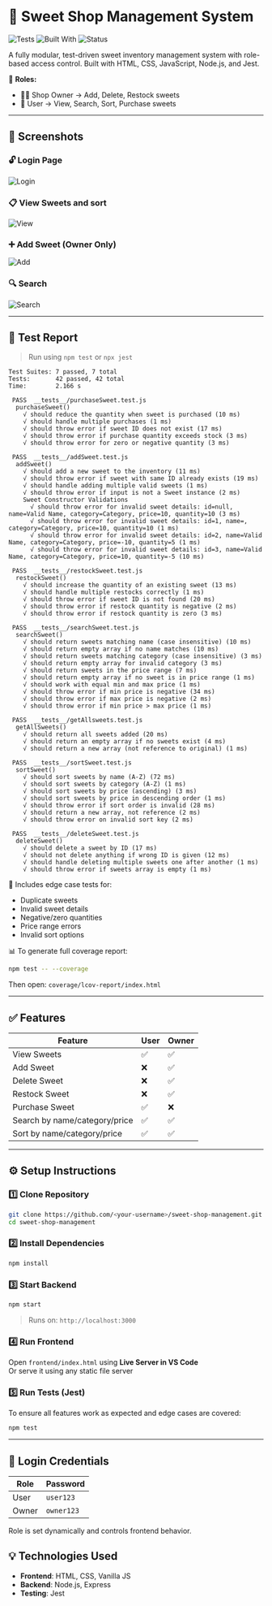 # 🍬 Sweet Shop Management System

![Tests](https://img.shields.io/badge/tests-42%20passed-brightgreen)
![Built With](https://img.shields.io/badge/built%20with-JavaScript%20%7C%20Node%20%7C%20Jest-yellow)
![Status](https://img.shields.io/badge/status-Ready%20for%20submission-blue)


A fully modular, test-driven sweet inventory management system with role-based access control. Built with HTML, CSS, JavaScript, Node.js, and Jest.

🔐 **Roles:**
- 🧑‍💼 Shop Owner → Add, Delete, Restock sweets
- 🧍 User → View, Search, Sort, Purchase sweets

---

## 📸 Screenshots

### 🔓 Login Page
![Login](screenshots/login.png)

### 📋 View Sweets and sort
![View](screenshots/view.png)

### ➕ Add Sweet (Owner Only)
![Add](screenshots/add.png)

### 🔍 Search
![Search](screenshots/search.png)

---

## 🧪 Test Report

> Run using `npm test` or `npx jest`

```
Test Suites: 7 passed, 7 total
Tests:       42 passed, 42 total
Time:        2.166 s

 PASS  __tests__/purchaseSweet.test.js
  purchaseSweet()
    √ should reduce the quantity when sweet is purchased (10 ms)                                                                            
    √ should handle multiple purchases (1 ms)                                                                                               
    √ should throw error if sweet ID does not exist (17 ms)                                                                                 
    √ should throw error if purchase quantity exceeds stock (3 ms)                                                                          
    √ should throw error for zero or negative quantity (3 ms)                                                                               
                                                                                                                                            
 PASS  __tests__/addSweet.test.js                                                                                                           
  addSweet()                                                                                                                                
    √ should add a new sweet to the inventory (11 ms)                                                                                       
    √ should throw error if sweet with same ID already exists (19 ms)                                                                       
    √ should handle adding multiple valid sweets (1 ms)                                                                                     
    √ should throw error if input is not a Sweet instance (2 ms)                                                                            
    Sweet Constructor Validations                                                                                                           
      √ should throw error for invalid sweet details: id=null, name=Valid Name, category=Category, price=10, quantity=10 (3 ms)             
      √ should throw error for invalid sweet details: id=1, name=, category=Category, price=10, quantity=10 (1 ms)                          
      √ should throw error for invalid sweet details: id=2, name=Valid Name, category=Category, price=-10, quantity=5 (1 ms)                
      √ should throw error for invalid sweet details: id=3, name=Valid Name, category=Category, price=10, quantity=-5 (10 ms)               
                                                                                                                                            
 PASS  __tests__/restockSweet.test.js                                                                                                       
  restockSweet()
    √ should increase the quantity of an existing sweet (13 ms)                                                                             
    √ should handle multiple restocks correctly (1 ms)                                                                                      
    √ should throw error if sweet ID is not found (20 ms)                                                                                   
    √ should throw error if restock quantity is negative (2 ms)                                                                             
    √ should throw error if restock quantity is zero (3 ms)                                                                                 
                                                                                                                                            
 PASS  __tests__/searchSweet.test.js                                                                                                        
  searchSweet()                                                                                                                             
    √ should return sweets matching name (case insensitive) (10 ms)                                                                         
    √ should return empty array if no name matches (10 ms)                                                                                  
    √ should return sweets matching category (case insensitive) (3 ms)                                                                      
    √ should return empty array for invalid category (3 ms)                                                                                 
    √ should return sweets in the price range (7 ms)
    √ should return empty array if no sweet is in price range (1 ms)                                                                        
    √ should work with equal min and max price (1 ms)                                                                                       
    √ should throw error if min price is negative (34 ms)                                                                                   
    √ should throw error if max price is negative (2 ms)                                                                                    
    √ should throw error if min price > max price (1 ms)                                                                                    
                                                                                                                                            
 PASS  __tests__/getAllsweets.test.js                                                                                                       
  getAllSweets()                                                                                                                            
    √ should return all sweets added (20 ms)                                                                                                
    √ should return an empty array if no sweets exist (4 ms)                                                                                
    √ should return a new array (not reference to original) (1 ms)                                                                          
                                                                                                                                            
 PASS  __tests__/sortSweet.test.js                                                                                                          
  sortSweet()                                                                                                                               
    √ should sort sweets by name (A-Z) (72 ms)                                                                                              
    √ should sort sweets by category (A-Z) (1 ms)                                                                                           
    √ should sort sweets by price (ascending) (3 ms)                                                                                        
    √ should sort sweets by price in descending order (1 ms)                                                                                
    √ should throw error if sort order is invalid (28 ms)                                                                                   
    √ should return a new array, not reference (2 ms)                                                                                       
    √ should throw error on invalid sort key (2 ms)                                                                                         
                                                                                                                                            
 PASS  __tests__/deleteSweet.test.js                                                                                                        
  deleteSweet()
    √ should delete a sweet by ID (17 ms)                                                                                                   
    √ should not delete anything if wrong ID is given (12 ms)                                                                               
    √ should handle deleting multiple sweets one after another (1 ms)                                                                       
    √ should throw error if sweets array is empty (1 ms) 
```

📄 Includes edge case tests for:
- Duplicate sweets
- Invalid sweet details
- Negative/zero quantities
- Price range errors
- Invalid sort options

📊 To generate full coverage report:

```bash
npm test -- --coverage
```

Then open: `coverage/lcov-report/index.html`

---

## ✅ Features

| Feature              | User | Owner |
|----------------------|------|-------|
| View Sweets          | ✅   | ✅    |
| Add Sweet            | ❌   | ✅    |
| Delete Sweet         | ❌   | ✅    |
| Restock Sweet        | ❌   | ✅    |
| Purchase Sweet       | ✅   | ❌    |
| Search by name/category/price | ✅ | ✅ |
| Sort by name/category/price   | ✅ | ✅ |

---

## ⚙️ Setup Instructions

### 1️⃣ Clone Repository

```bash
git clone https://github.com/<your-username>/sweet-shop-management.git
cd sweet-shop-management
```

### 2️⃣ Install Dependencies

```bash
npm install
```

### 3️⃣ Start Backend

```bash
npm start
```

> Runs on: `http://localhost:3000`

### 4️⃣ Run Frontend

Open `frontend/index.html` using **Live Server in VS Code**  
Or serve it using any static file server

### 5️⃣ Run Tests (Jest)

To ensure all features work as expected and edge cases are covered:

```bash
npm test
```

---

## 🔐 Login Credentials

| Role   | Password   |
|--------|------------|
| User   | `user123`  |
| Owner  | `owner123` |

Role is set dynamically and controls frontend behavior.


## 💡 Technologies Used

- **Frontend**: HTML, CSS, Vanilla JS
- **Backend**: Node.js, Express
- **Testing**: Jest
